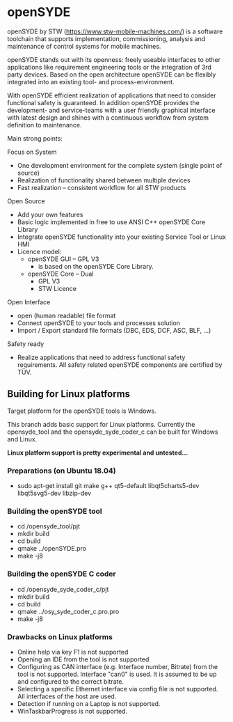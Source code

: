 # openSYDE

openSYDE by STW (https://www.stw-mobile-machines.com/) is a software toolchain that supports implementation, commissioning, analysis and maintenance of control systems for mobile machines.

openSYDE stands out with its openness: freely useable interfaces to other applications like requirement engineering tools or the integration of 3rd party devices. Based on the open architecture openSYDE can be flexibly integrated into an existing tool- and process-environment.

With openSYDE efficient realization of applications that need to consider functional safety is guaranteed. 
In addition openSYDE provides the development- and service-teams with a user friendly graphical interface with latest design and shines with a continuous workflow from system definition to maintenance.

Main strong points:

Focus on System

- One development environment for the complete system (single point of source)
- Realization of functionality shared between multiple devices
- Fast realization – consistent workflow for all STW products

Open Source

-	Add your own features
-	Basic logic implemented in free to use ANSI C++ openSYDE Core Library
-	Integrate openSYDE functionality into your existing Service Tool or Linux HMI
- Licence model:
  - openSYDE GUI – GPL V3
    - is based on the openSYDE Core Library.
  -	openSYDE Core – Dual
    -	GPL V3
    -	STW Licence

Open Interface
-	open (human readable) file format
-	Connect openSYDE to your tools and processes solution
-	Import / Export standard file formats (DBC, EDS, DCF, ASC, BLF, …)

Safety ready
-	Realize applications that need to address functional safety requirements. All safety related openSYDE components are certified by TÜV.


## Building for Linux platforms

Target platform for the openSYDE tools is Windows. 

This branch adds basic support for Linux platforms. Currently the opensyde_tool and the opensyde_syde_coder_c 
can be built for Windows and Linux.

**Linux platform support is pretty experimental and untested...**

### Preparations (on Ubuntu 18.04)

* sudo apt-get install git make g++ qt5-default libqt5charts5-dev libqt5svg5-dev libzip-dev

### Building the openSYDE tool

* cd <repo>/opensyde_tool/pjt
* mkdir build
* cd  build
* qmake ../openSYDE.pro
* make -j8


### Building the openSYDE C coder

* cd <repo>/opensyde_syde_coder_c/pjt
* mkdir build
* cd  build
* qmake ../osy_syde_coder_c.pro.pro
* make -j8


### Drawbacks on Linux platforms

* Online help via key F1 is not supported
* Opening an IDE from the tool is not supported
* Configuring as CAN interface (e.g. Interface number, Bitrate) from the tool is not supported.
  Interface "can0" is used. It is assumed to be up and configured to the correct bitrate.
* Selecting a specific Ethernet interface via config file is not supported. All interfaces of the host are used.
* Detection if running on a Laptop is not supported.
* WinTaskbarProgress is not supported.
